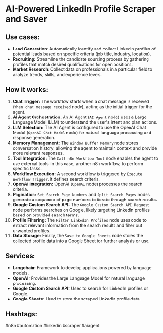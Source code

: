 # AI-Powered LinkedIn Profile Scraper and Saver

## Use cases:

- **Lead Generation:** Automatically identify and collect LinkedIn profiles of potential leads based on specific criteria (job title, industry, location).
- **Recruiting:** Streamline the candidate sourcing process by gathering profiles that match desired qualifications for open positions.
- **Market Research:** Collect data on professionals in a particular field to analyze trends, skills, and experience levels.

## How it works:

1.  **Chat Trigger:** The workflow starts when a chat message is received (`When chat message received` node), acting as the initial trigger for the agent.
2.  **AI Agent Orchestration:** An AI Agent (`AI Agent` node) uses a Large Language Model (LLM) to understand the user's intent and plan actions.
3.  **LLM Selection:** The AI Agent is configured to use the OpenAI Chat Model (`OpenAI Chat Model` node) for natural language processing and response generation.
4.  **Memory Management:** The `Window Buffer Memory` node stores conversation history, allowing the agent to maintain context and provide more relevant responses.
5.  **Tool Integration:** The `Call n8n Workflow Tool` node enables the agent to use external tools, in this case, another n8n workflow, to perform specific tasks.
6.  **Workflow Execution:** A second workflow is triggered by `Execute Workflow Trigger`. It defines search criteria.
7.  **OpenAI Integration:** OpenAI (`OpenAI` node) processes the search criteria.
8.  **Pagination:** `Set Search Page Numbers` and `Split Search Pages` nodes generate a sequence of page numbers to iterate through search results.
9.  **Google Custom Search API:** The `Google Custom Search API Request` node performs searches on Google, likely targeting LinkedIn profiles based on provided search terms.
10. **Profile Filtering:** The `Filter LinkedIn Profiles` node uses code to extract relevant information from the search results and filter out unwanted profiles.
11. **Data Storage:** Finally, the `Save to Google Sheets` node stores the collected profile data into a Google Sheet for further analysis or use.

## Services:

-   **Langchain:** Framework to develop applications powered by language models.
-   **OpenAI:** Provides the Large Language Model for natural language processing.
-   **Google Custom Search API:** Used to search for LinkedIn profiles on Google.
-   **Google Sheets:** Used to store the scraped LinkedIn profile data.

## Hashtags:

#n8n #automation #linkedin #scraper #aiagent

